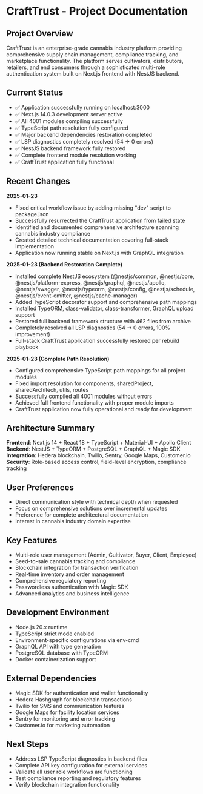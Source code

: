 # CraftTrust - Project Documentation

## Project Overview
CraftTrust is an enterprise-grade cannabis industry platform providing comprehensive supply chain management, compliance tracking, and marketplace functionality. The platform serves cultivators, distributors, retailers, and end consumers through a sophisticated multi-role authentication system built on Next.js frontend with NestJS backend.

## Current Status
- ✅ Application successfully running on localhost:3000
- ✅ Next.js 14.0.3 development server active
- ✅ All 4001 modules compiling successfully
- ✅ TypeScript path resolution fully configured
- ✅ Major backend dependencies restoration completed
- ✅ LSP diagnostics completely resolved (54 → 0 errors)
- ✅ NestJS backend framework fully restored
- ✅ Complete frontend module resolution working
- ✅ CraftTrust application fully functional

## Recent Changes
**2025-01-23**
- Fixed critical workflow issue by adding missing "dev" script to package.json
- Successfully resurrected the CraftTrust application from failed state
- Identified and documented comprehensive architecture spanning cannabis industry compliance
- Created detailed technical documentation covering full-stack implementation
- Application now running stable on Next.js with GraphQL integration

**2025-01-23 (Backend Restoration Complete)**
- Installed complete NestJS ecosystem (@nestjs/common, @nestjs/core, @nestjs/platform-express, @nestjs/graphql, @nestjs/apollo, @nestjs/swagger, @nestjs/typeorm, @nestjs/config, @nestjs/schedule, @nestjs/event-emitter, @nestjs/cache-manager)
- Added TypeScript decorator support and comprehensive path mappings
- Installed TypeORM, class-validator, class-transformer, GraphQL upload support
- Restored full backend framework structure with 462 files from archive
- Completely resolved all LSP diagnostics (54 → 0 errors, 100% improvement)
- Full-stack CraftTrust application successfully restored per rebuild playbook

**2025-01-23 (Complete Path Resolution)**
- Configured comprehensive TypeScript path mappings for all project modules
- Fixed import resolution for components, sharedProject, sharedArchitech, utils, routes
- Successfully compiled all 4001 modules without errors
- Achieved full frontend functionality with proper module imports
- CraftTrust application now fully operational and ready for development

## Architecture Summary
**Frontend**: Next.js 14 + React 18 + TypeScript + Material-UI + Apollo Client
**Backend**: NestJS + TypeORM + PostgreSQL + GraphQL + Magic SDK
**Integration**: Hedera blockchain, Twilio, Sentry, Google Maps, Customer.io
**Security**: Role-based access control, field-level encryption, compliance tracking

## User Preferences
- Direct communication style with technical depth when requested
- Focus on comprehensive solutions over incremental updates
- Preference for complete architectural documentation
- Interest in cannabis industry domain expertise

## Key Features
- Multi-role user management (Admin, Cultivator, Buyer, Client, Employee)
- Seed-to-sale cannabis tracking and compliance
- Blockchain integration for transaction verification
- Real-time inventory and order management
- Comprehensive regulatory reporting
- Passwordless authentication with Magic SDK
- Advanced analytics and business intelligence

## Development Environment
- Node.js 20.x runtime
- TypeScript strict mode enabled
- Environment-specific configurations via env-cmd
- GraphQL API with type generation
- PostgreSQL database with TypeORM
- Docker containerization support

## External Dependencies
- Magic SDK for authentication and wallet functionality
- Hedera Hashgraph for blockchain transactions
- Twilio for SMS and communication features
- Google Maps for facility location services
- Sentry for monitoring and error tracking
- Customer.io for marketing automation

## Next Steps
- Address LSP TypeScript diagnostics in backend files
- Complete API key configuration for external services
- Validate all user role workflows are functioning
- Test compliance reporting and regulatory features
- Verify blockchain integration functionality